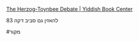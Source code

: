 

[The Herzog-Toynbee Debate \| Yiddish Book Center](https://www.yiddishbookcenter.org/collections/archival-recordings/frances-brandt/fbr-462_4461/herzog-toynbee-debate-yaakov-herzog-arnold-toynbee)


להאזין גם סביב דקה 83

#מקור 
